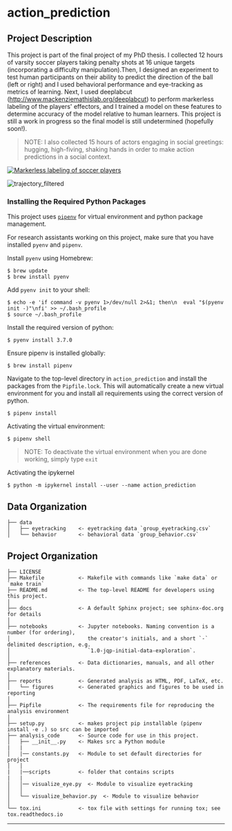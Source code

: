action_prediction
==============================

## Project Description

This project is part of the final project of my PhD thesis. I collected 12 hours of varsity soccer players taking penalty shots at 16 unique targets (incorporating a difficulty manipulation).Then, I designed an experiment to test human participants on their ability to predict the direction of the ball (left or right) and I used behavioral performance and eye-tracking as metrics of learning. Next, I used deeplabcut (http://www.mackenziemathislab.org/deeplabcut) to perform markerless labeling of the players' effectors, and I trained a model on these features to determine accuracy of the model relative to human learners. This project is still a work in progress so the final model is still undetermined (hopefully soon!). 

> NOTE: I also collected 15 hours of actors engaging in social greetings: hugging, high-fiving, shaking hands in order to make action predictions in a social context.

[![Markerless labeling of soccer players](https://res.cloudinary.com/marcomontalbano/image/upload/v1633201853/video_to_markdown/images/google-drive--1UYxtM0v1wjqGs36ATkP9FEOVmeedJjzz-c05b58ac6eb4c4700831b2b3070cd403.jpg)](https://drive.google.com/file/d/1UYxtM0v1wjqGs36ATkP9FEOVmeedJjzz/view?usp=sharing "Markerless labeling of soccer players")

![trajectory_filtered](https://user-images.githubusercontent.com/28731306/135729298-933f530f-c79b-47ba-af74-f31b00270cf5.png)

### Installing the Required Python Packages

This project uses [`pipenv`](https://github.com/pypa/pipenv) for virtual environment and python package management.

For research assistants working on this project, make sure that you have installed `pyenv` and `pipenv`.

Install `pyenv` using Homebrew:

    $ brew update
    $ brew install pyenv

Add `pyenv init` to your shell:

    $ echo -e 'if command -v pyenv 1>/dev/null 2>&1; then\n  eval "$(pyenv init -)"\nfi' >> ~/.bash_profile
    $ source ~/.bash_profile

Install the required version of python:

    $ pyenv install 3.7.0

Ensure pipenv is installed globally:

    $ brew install pipenv

Navigate to the top-level directory in `action_prediction` and install the packages from the `Pipfile.lock`.
This will automatically create a new virtual environment for you and install all requirements using the correct version of python.

    $ pipenv install

Activating the virtual environment:

    $ pipenv shell

> NOTE: To deactivate the virtual environment when you are done working, simply type `exit`

Activating the ipykernel

    $ python -m ipykernel install --user --name action_prediction
    
Data Organization
------------
    ├── data
    │   ├── eyetracking    <- eyetracking data `group_eyetracking.csv`
    │   └── behavior       <- behavioral data `group_behavior.csv`


Project Organization
------------

    ├── LICENSE
    ├── Makefile           <- Makefile with commands like `make data` or `make train`
    ├── README.md          <- The top-level README for developers using this project.
    │
    ├── docs               <- A default Sphinx project; see sphinx-doc.org for details
    │
    ├── notebooks          <- Jupyter notebooks. Naming convention is a number (for ordering),
    │                         the creator's initials, and a short `-` delimited description, e.g.
    │                         `1.0-jqp-initial-data-exploration`.
    │
    ├── references         <- Data dictionaries, manuals, and all other explanatory materials.
    │
    ├── reports            <- Generated analysis as HTML, PDF, LaTeX, etc.
    │   └── figures        <- Generated graphics and figures to be used in reporting
    │
    ├── Pipfile            <- The requirements file for reproducing the analysis environment
    │
    ├── setup.py           <- makes project pip installable (pipenv install -e .) so src can be imported
    ├── analysis_code      <- Source code for use in this project.
    │   ├── __init__.py    <- Makes src a Python module
    |   |
    │   |── constants.py   <- Module to set default directories for project
    │   │
    |   |──scripts         <- folder that contains scripts
    |   |
    │   │── visualize_eye.py  <- Module to visualize eyetracking
    │   │
    │   └── visualize_behavior.py  <- Module to visualize behavior
    │
    └── tox.ini            <- tox file with settings for running tox; see tox.readthedocs.io

--------
